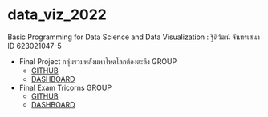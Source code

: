 # data_viz_2022
Basic Programming for Data Science and Data Visualization : ฐิติวัฒน์ จันทรเสนา ID 623021047-5
* Final Project กลุ่มรวมพลังมหาโหดโลกต้องตะลึง GROUP
  * [GITHUB](https://github.com/ThitiwatJtrsn/data_viz_2022/blob/main/ProjectFinal.ipynb)
  * [DASHBOARD](https://datastudio.google.com/u/0/reporting/f8ab3c00-37c7-4b7a-b11d-5158d236b145/page/K6CpC)
* Final Exam Tricorns GROUP
  * [GITHUB](https://github.com/ThitiwatJtrsn/data_viz_2022/blob/main/Final_DataViz.ipynb)
  * [DASHBOARD](https://datastudio.google.com/u/0/reporting/777c1306-b151-4425-be8d-75d23c0bc2f2/page/z7BqC/edit?fbclid=IwAR3c5tZbkfiGbxA3H2zO_hcaRujFA2m3OHR3hvTu-is111YKhMYpe9rUeEs)
